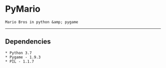 # PyMario
    Mario Bros in python &amp; pygame
<hr>

## Dependencies
    * Python 3.7
    * Pygame - 1.9.3
    * PIL - 1.1.7
